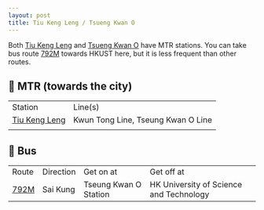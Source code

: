 ```yaml
---
layout: post
title: Tiu Keng Leng / Tsueng Kwan O
---
```


Both [Tiu Keng Leng](https://en.wikipedia.org/wiki/Tiu_Keng_Leng_station) and [Tsueng Kwan O](https://en.wikipedia.org/wiki/Tseung_Kwan_O_station) have MTR stations. You can take bus route [792M](https://mobile.citybus.com.hk/nwp3/?f=1&ds=792M--Sai_Kung&l=1) towards HKUST here, but it is less frequent than other routes.

## 🚉 MTR (towards the city)

|||
| :--- | :--- |
| Station | Line(s) |
| [Tiu Keng Leng](https://en.wikipedia.org/wiki/Tiu_Keng_Leng_station) | Kwun Tong Line, Tseung Kwan O Line
|||

## 🚌 Bus

|||||
| :--- | :--- | :--- | :--- |
| Route | Direction | Get on at | Get off at |
| [792M](https://mobile.citybus.com.hk/nwp3/?f=1&ds=792M--Sai_Kung&l=1) | Sai Kung | Tseung Kwan O Station | HK University of Science and Technology |